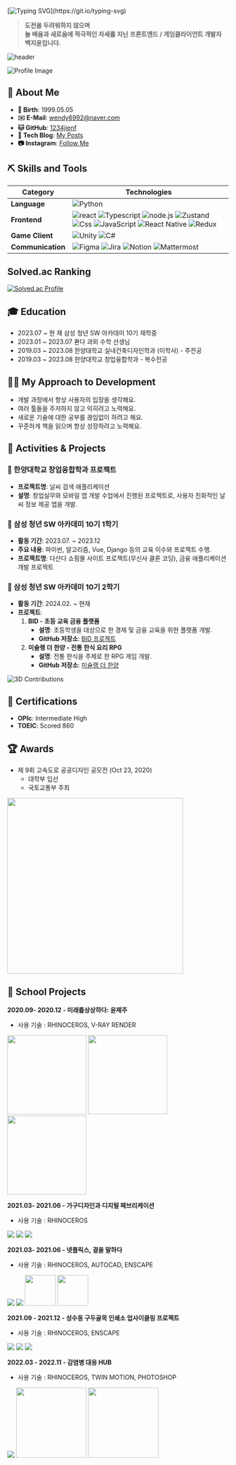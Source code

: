 <!-- ![header](https://capsule-render.vercel.app/api?type=waving&color=0:00bfcd,100:108b94&height=120&animation=fadeIn&section=footer&text=🌟🌠☄️🌃&fontAlign=70) -->

<!-- ![3d](./profile-3d-contrib/profile-green-animate.svg) -->


[![Typing SVG](https://readme-typing-svg.demolab.com/?font=Fira+Code&pause=1000&color=F7F7F7&background=0096FF&center=true&vCenter=true&random=false&width=435&height=38&lines=Hi+I'm+JiYoon+👋;)](https://git.io/typing-svg)


> **도전을 두려워하지 않으며**  
> **늘 배움과 새로움에 적극적인 자세를 지닌**
> **프론트엔드 / 게임클라이언트 개발자 백지윤입니다.**

![header](https://capsule-render.vercel.app/api?type=waving&color=0:00bfcd,100:108b94&height=120&animation=fadeIn&section=footer&text=🌟🌠☄️🌃&fontAlign=70)

![Profile Image](photo.jpeg)

<!-- [![Anurag's GitHub stats](https://github-readme-stats.vercel.app/api?username=1234jienf)](https://github.com/anuraghazra/github-readme-stats) -->

## 📖 About Me

- **🎂 Birth**: 1999.05.05
- **✉️ E-Mail**: wendy6992@naver.com
- **🐱 GitHub**: [1234jienf](https://github.com/1234jienf)
- **💾 Tech Blog**: [My Posts](https://velog.io/@jyoon6992/posts)
- **📷 Instagram**: [Follow Me](https://www.instagram.com/bjy_devportfolio)


## ⛏️ Skills and Tools

| Category    | Technologies                                                                                                                                                                                                 |
|-------------|--------------------------------------------------------------------------------------------------------------------------------------------------------------------------------------------------------------|
| **Language**     | ![Python](https://img.shields.io/badge/Python-3776AB?style=for-the-badge&logo=python&logoColor=white) |
| **Frontend**  | ![react](https://img.shields.io/badge/react-61DAFB?style=for-the-badge&logo=react&logoColor=black) ![Typescript](https://img.shields.io/badge/Typescript-3776AB?style=for-the-badge&logo=Typescript&logoColor=white) ![node.js](https://img.shields.io/badge/node.js-339933?style=for-the-badge&logo=Node.js&logoColor=white) ![Zustand](https://img.shields.io/badge/Zustand-000000?style=for-the-badge&logo=Zustand&logoColor=white) ![Css](https://img.shields.io/badge/CSS-239120?&style=for-the-badge&logo=css3&logoColor=white) ![JavaScript](https://img.shields.io/badge/JavaScript-F7DF1E?style=for-the-badge&logo=JavaScript&logoColor=white) ![React Native](https://img.shields.io/badge/React_Native-20232A?style=for-the-badge&logo=react&logoColor=61DAFB) ![Redux](https://img.shields.io/badge/Redux-593D88?style=for-the-badge&logo=redux&logoColor=white) |
| **Game Client**     | ![Unity](https://img.shields.io/badge/Unity-100000?style=for-the-badge&logo=unity&logoColor=white) ![C#](https://img.shields.io/badge/C%23-239120?style=for-the-badge&logo=c-sharp&logoColor=white) |
| **Communication** | ![Figma](https://img.shields.io/badge/Figma-F24E1E?style=for-the-badge&logo=Figma&logoColor=white) ![Jira](https://img.shields.io/badge/Jira-0052CC?style=for-the-badge&logo=Jira&logoColor=white) ![Notion](https://img.shields.io/badge/Notion-000000?style=for-the-badge&logo=Notion&logoColor=white) ![Mattermost](https://img.shields.io/badge/Mattermost-0058CC?style=for-the-badge&logo=Mattermost&logoColor=white) |

## Solved.ac Ranking

[![Solved.ac Profile](http://mazassumnida.wtf/api/v2/generate_badge?boj=jyoon6992)](https://solved.ac/jyoon6992/)

## 🎓 Education

- 2023.07 ~ 현     재     삼성 청년 SW 아카데미 10기 재학중
- 2023.01 ~ 2023.07     콴다 과외 수학 선생님
- 2019.03 ~ 2023.08     한양대학교 실내건축디자인학과 (이학사) - 주전공
- 2019.03 ~ 2023.08     한양대학교 창업융합학과 - 복수전공

## 🙋‍♂️ My Approach to Development

- 개발 과정에서 항상 사용자의 입장을 생각해요.
- 여러 툴들을 주저하지 않고 익히려고 노력해요.
- 새로운 기술에 대한 공부를 끊임없이 하려고 해요.
- 꾸준하게 책을 읽으며 항상 성장하려고 노력해요.

## 🎒 Activities & Projects

### 📎 한양대학교 창업융합학과 프로젝트
- **프로젝트명**: 날씨 검색 애플리케이션
- **설명**: 창업실무와 모바일 앱 개발 수업에서 진행된 프로젝트로, 사용자 친화적인 날씨 정보 제공 앱을 개발.

### 📍 삼성 청년 SW 아카데미 10기 1학기
- **활동 기간**: 2023.07. ~ 2023.12
- **주요 내용**: 파이썬, 알고리즘, Vue, Django 등의 교육 이수와 프로젝트 수행.
- **프로젝트명**: 다산다 쇼핑몰 사이트 프로젝트(무신사 클론 코딩), 금융 애플리케이션 개발 프로젝트

### 📍 삼성 청년 SW 아카데미 10기 2학기
- **활동 기간**: 2024.02. ~ 현재
- **프로젝트**:
  1. **BID - 초등 교육 금융 플랫폼**
     - **설명**: 초등학생을 대상으로 한 경제 및 금융 교육을 위한 플랫폼 개발.
     - **GitHub 저장소**: [BID 프로젝트](https://github.com/1234jienf/B-D)
  2. **미슐랭 더 한양 - 전통 한식 요리 RPG**
     - **설명**: 전통 한식을 주제로 한 RPG 게임 개발.
     - **GitHub 저장소**: [미슐랭 더 한양](https://github.com/1234jienf/Michelin-de-Hanyang)

![3D Contributions](./profile-3d-contrib/profile-green-animate.svg)

## 📜 Certifications

- **OPIc**: Intermediate High
- **TOEIC**: Scored 860


## 🏆 Awards

- 제 9회 고속도로 공공디자인 공모전 (Oct 23, 2020)
  - 대학부 입선
  - 국토교통부 주최

<img src="고속도로_공모전.jpg" width="400">

## 🔖 School Projects


**2020.09- 2020.12 - 미래를상상하다: 윤제주**
- 사용 기술 : RHINOCEROS, V-RAY RENDER

<img src="윤제주1.png" width="180">
<img src="윤제주2.png" width="180">
<img src="윤제주3.png" width="180">


**2021.03- 2021.06 - 가구디자인과 디지털 패브리케이션**
- 사용 기술 : RHINOCEROS

<img src="가구1.png" >
<img src="가구2.png" >
<img src="가구3.png" >

**2021.03- 2021.06 - 넷플릭스, 결을 말하다**
- 사용 기술 : RHINOCEROS, AUTOCAD, ENSCAPE

<img src="넷플릭스1.png" >
<img src="넷플릭스3.png" >
<img src="넷플릭스4.png" width="70" >
<img src="넷플릭스2.png" width="70" >


**2021.09 - 2021.12 - 성수동 구두골목 인쇄소 업사이클링 프로젝트**
- 사용 기술 : RHINOCEROS, ENSCAPE

<img src="성수동1.png" >
<img src="성수동2.png" >
<img src="성수동3.png" >

**2022.03 - 2022.11 - 감염병 대응 HUB**
- 사용 기술 : RHINOCEROS, TWIN MOTION, PHOTOSHOP

<img src="감염병1.png" >
<img src="감염병2.png" width="160" >
<img src="감염병3.png" width="160" >
